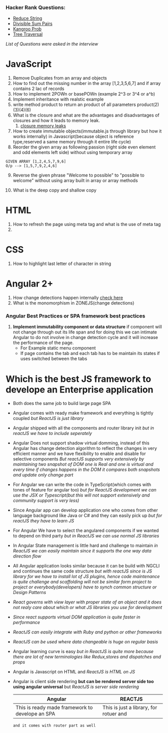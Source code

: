 ### Hacker Rank Questions:
* [Reduce String](https://www.hackerrank.com/challenges/reduced-string/problem)
* [Divisible Sum Pairs](https://www.hackerrank.com/challenges/divisible-sum-pairs/problem)
* [Kangroo Prob](https://www.hackerrank.com/challenges/kangaroo/problem)
* [Tree Traversal](https://www.hackerrank.com/challenges/tree-preorder-traversal/problem)




*List of Questions were asked in the interview*
# JavaScript  
1. Remove Duplicates from an array and objects 
2. How to find out the missing number in the array [1,2,3,5,6,7] and if array contains 2 lac of records 
3. How to implement 2POWn or basePOWn (example 2^3 or 3^4 or a^b)
4. Implement inheritance with realstic example 
5. write method product to return an product of all parameters product(2)(3)(4)(6)
6. What is the closure and what are the advantages and disadvantages of closures and how it leads to memory leak.
    1. [closure memory leaks ](https://auth0.com/blog/four-types-of-leaks-in-your-javascript-code-and-how-to-get-rid-of-them/)
7. How to create immutable objects(immutable.js through library but how it works internally) in Javascript(because object is reference type,reserved a same memory through it entire life cycle)
8. Reorder the given array as following passion (right side even element and odd elements left side) without using temporary array 
```
GIVEN ARRAY [1,2,4,5,7,9,6]
O/p --> [1,5,7,9,2,4,6]
```
9. Reverse the given phrase "Welcome to possible" to "possible to welcome" without using array built in array or array methods 

10. What is the deep copy and shallow copy 

# HTML
1. How to refresh the page using meta tag and what is the use of meta tag 
2. 


# CSS
1. How to highlight last letter of character in string 

# Angular 2+
1. How change detections happen internally [check here](https://www.youtube.com/watch?v=CUxD91DWkGM)
2. What is the monomorphism in ZONEJS(change detections)

### Angular Best Practices or SPA framework best practices 
1. **Implement immutability component or data structure** if component will not change through out its life span and for doing this we can intimate Angular to do not involve in change detection cycle and it will increase the performance of the page. 
    * For Example static menu component 
    * If page contains the tab and each tab has to be maintain its states if uses switched between the tabs 
# Which is the best JS framework to develope an Enterprise application 
* Both does the same job to build large page SPA 
* Angular comes with ready make framework and everything is tightly coupled *but ReactJS is just library*
* Angular shipped with all the components and router library init *but in reactJS we have to include seperately*

* Angular Does not support shadow virtual domming, instead of this Angular has change detection algorithm to reflect the changes in very efficient manner and we have flexibility to enable and disable for selective components *But reactJS supports very extensively by maintaining two snapshot of DOM one is Real and one is virtual and every time if changes happens in the DOM it compares both snapshots and update only change part*

* For Angular we can write the code in TypeScript(which comes with tones of feature for angular too) *but for ReactJS development we can use the JSX or Typescript(but this will not support extensively and community support is very less)*

* Since Angular app can develop application one who comes from other language background like Java or C# and they can easily pick up *but for reactJS they have to learn JS*

* For Angular We have to select the angulared components if we wanted to depend on third party *but in ReactJS we can use normal JS libraries*

* In Angular State management is little hard and challenge to maintain *in ReactJS we can easily maintain since it supports the one way data direction flow*

* All Angular application looks similar because it can be build with NGCLI and continues the same code structure *but with reactJS since is JS library for we have to install lot of JS plugins, hence code maintenance is quite challenge and scaffolding will not be similar form project to project or everybody(developers)  have to synch common structure or Design Patterns*

* *React governs with view layer with proper state of an object and it does not realy care about which or what JS libraries you use for development* 

* *Since react supports virtual DOM application is quite faster in performance*

* *ReactJS can easily integrate with Ruby and python or other frameworks*

* *ReactJS can be used where data changeable is huge on regular basis*

* Angular learning curve is easy *but in ReactJS is quite more because there are lot of new terminologies like Redux,stores and dispatches and props*

* Angular is Javascript on HTML and *ReactJS is HTML on JS*

* Angular is client side rendering **but can be rendered server side too using angular universal** but *ReactJS is server side rendering*



    | Angular                                          | REACTJS     |
    | -------------------------------------------------|--------------
    | This is ready made framework to develope an SPA  | This is just a library, for rotuer and       |
      and it comes with router part as well 